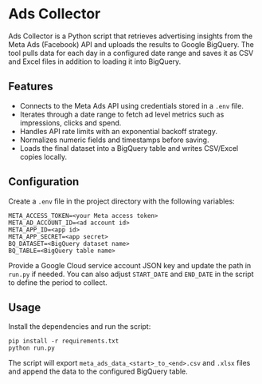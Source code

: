 # Ads Collector

Ads Collector is a Python script that retrieves advertising insights from the Meta Ads (Facebook) API and uploads the results to Google BigQuery. The tool pulls data for each day in a configured date range and saves it as CSV and Excel files in addition to loading it into BigQuery.

## Features
- Connects to the Meta Ads API using credentials stored in a `.env` file.
- Iterates through a date range to fetch ad level metrics such as impressions, clicks and spend.
- Handles API rate limits with an exponential backoff strategy.
- Normalizes numeric fields and timestamps before saving.
- Loads the final dataset into a BigQuery table and writes CSV/Excel copies locally.

## Configuration
Create a `.env` file in the project directory with the following variables:

```
META_ACCESS_TOKEN=<your Meta access token>
META_AD_ACCOUNT_ID=<ad account id>
META_APP_ID=<app id>
META_APP_SECRET=<app secret>
BQ_DATASET=<BigQuery dataset name>
BQ_TABLE=<BigQuery table name>
```

Provide a Google Cloud service account JSON key and update the path in `run.py` if needed. You can also adjust `START_DATE` and `END_DATE` in the script to define the period to collect.

## Usage
Install the dependencies and run the script:

```
pip install -r requirements.txt
python run.py
```

The script will export `meta_ads_data_<start>_to_<end>.csv` and `.xlsx` files and append the data to the configured BigQuery table.
